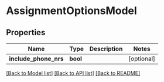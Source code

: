 # AssignmentOptionsModel

## Properties
Name | Type | Description | Notes
------------ | ------------- | ------------- | -------------
**include_phone_nrs** | **bool** |  | [optional] 

[[Back to Model list]](../README.md#documentation-for-models) [[Back to API list]](../README.md#documentation-for-api-endpoints) [[Back to README]](../README.md)


